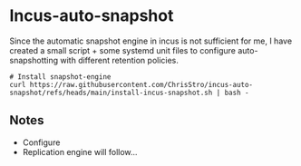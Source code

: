 # Incus-auto-snapshot

Since the automatic snapshot engine in incus is not sufficient for me, I have created a small script + some systemd unit files to configure auto-snapshotting with different retention policies.

```
# Install snapshot-engine
curl https://raw.githubusercontent.com/ChrisStro/incus-auto-snapshot/refs/heads/main/install-incus-snapshot.sh | bash -
```

## Notes
- Configure
- Replication engine will follow...
